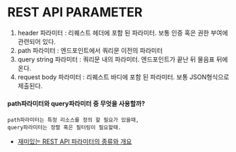 # REST API PARAMETER

1. header 파라미터 : 리퀘스트 헤더에 포함 된 파라미터. 보통 인증 혹은 권한 부여에 관련되어 있다.
2. path 파라미터 : 엔드포인트에서 쿼리문 이전의 파라미터
3. query string 파라미터 : 쿼리문 내의 파라미터. 엔드포인트가 끝난 뒤 물음표 뒤에 온다.
4. request body 파라미터 : 리퀘스트 바디에 포함 된 파라미터. 보통 JSON형식으로 제출된다.


#### path파라미터와 query파라미터 중 무엇을 사용할까?

```
path파라미터는 특정 리소스를 정의 할 필요가 있을때,
query파라미터는 정렬 혹은 필터링이 필요할때.
```


- [재미있는 REST API 파라미터의 종류와 개요](https://yuda.dev/250)